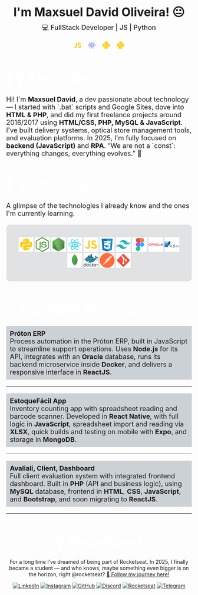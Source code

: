 <div id="page">

<div id="intro">

  <h1 align="center" style="border: none; padding: 0; margin: 0; font-size: 2rem;font-weight: bold; border-color:transparent;">I'm Maxsuel David Oliveira! 😐</h1>

  <p align="center" style="font-weight: 600; margin-top:10px;  font-weight: 500;
  font-size: 18px;">
    💻 FullStack Developer | JS | Python
  </p>

</div>

<p align=center>
  <img src="icons/javascript.svg" width=25  style="margin-right: 10px">
  <img src="icons/react_native.svg" width=25  style="margin-right: 10px">
  <img src="icons/python.svg" width=25  style="margin-right: 10px">
  <img src="icons/python.svg" width=25>
</p>


<h1 style="font-size: 2.3rem; color: white; font-weight: bold; border-color:transparent;">👨‍💻 About Me</h1>

<p style="font-size: 18px;">
Hi! I'm <b>Maxsuel David</b>, a dev passionate about technology — I started with `.bat` scripts and Google Sites, dove into <b>HTML & PHP</b>, and did my first freelance projects around 2016/2017 using <b>HTML/CSS, PHP, MySQL & JavaScript</b>. I've built delivery systems, optical store management tools, and evaluation platforms. In 2025, I'm fully focused on <b>backend (JavaScript)</b> and <b>RPA</b>. “We are not a `const`: everything changes, everything evolves.” 🚀
</p>


<h1 style="font-size: 2.3rem; color: white; font-weight: bold; border-color:transparent;">🚀 Technologies</h1>

<p style="font-size : 18px">
A glimpse of the technologies I already know and the ones I'm currently learning.
</p>

<div align=center style="background-color:rgba(1, 15, 35, 0.11); padding: 20px; border-radius : 10px; margin: 20px 0px; text-spacing : 10px;">

<span title="Backend - Python (Scraping and bots)"><img src="icons/python.svg" width="40"></span>
<span title="Backend - Node.js (APIs and automation)"><img src="icons/nodejs.svg" width="40"></span>
<span title="Backend - Express (Fast routing)"><img src="icons/express.svg" width="40"></span>
<span title="Frontend - React (Dynamic interfaces)"><img src="icons/react.svg" width="40"></span>
<span title="Frontend - JavaScript (DOM and logic)"><img src="icons/javascript.svg" width="40"></span>
<span title="Frontend - CSS3 (Classic styling)"><img src="icons/css.svg" width="40"></span>
<span title="Frontend - Tailwind (Utility-first styling)"><img src="icons/tailwindcss.svg" width="40"></span>
<span title="Frontend - Figma (Agile prototyping)"><img src="icons/figma.svg" width="40"></span>
<span title="Database - Oracle (Legacy systems)"><img src="icons/oracle.svg" width="40"></span>
<span title="Database - SQLite (Local projects)"><img src="icons/sqlite.svg" width="40"></span>
<span title="Database - MongoDB (Flexible schema)"><img src="icons/mongo.svg" width="40"></span>
<span title="Tool - Docker (Containers and testing)"><img src="icons/docker.svg" width="40"></span>
<span title="Tool - Postman (API testing)"><img src="icons/postman.svg" width="40"></span>
<span title="Tool - Git (Version control)"><img src="icons/git.svg" width="40"></span>
</div>


<h1 style="font-size: 2.3rem; color: white; font-weight: bold;">
✨ Highlight Projects
</h1>

<p style="font-size: 18px; background-color: #0233; padding : 10px;">
  <strong>Próton ERP</strong><br>
  Process automation in the Próton ERP, built in JavaScript to streamline support operations. 
  Uses <strong>Node.js</strong> for its API, integrates with an <strong>Oracle</strong> database, 
  runs its backend microservice inside <strong>Docker</strong>, and delivers a responsive interface in <strong>ReactJS</strong>.
</p>

***

<p style="font-size: 18px; background-color: #0233; padding : 10px;">
  <strong>EstoqueFácil App</strong><br>
  Inventory counting app with spreadsheet reading and barcode scanner. 
  Developed in <strong>React Native</strong>, with full logic in <strong>JavaScript</strong>, 
  spreadsheet import and reading via <strong>XLSX</strong>, 
  quick builds and testing on mobile with <strong>Expo</strong>, and storage in <strong>MongoDB</strong>.
</p>


***

<p style="font-size: 18px; background-color: #0233; padding : 10px;">
  <strong>Avaliali, Client, Dashboard</strong><br>
  Full client evaluation system with integrated frontend dashboard.  
  Built in <strong>PHP</strong> (API and business logic), using <strong>MySQL</strong> database,  
  frontend in <strong>HTML</strong>, <strong>CSS</strong>, <strong>JavaScript</strong>, and <strong>Bootstrap</strong>,  
  and soon migrating to <strong>ReactJS</strong>.
</p>


***

<div align=center id="footer-default">
<h1 style="font-size: 2.3rem; color: white; font-weight: bold;">
  🚀  Rocketseat
</h1>
<p>For a long time I’ve dreamed of being part of Rocketseat. In 2025, I finally became a student — and who knows, maybe something even bigger is on the horizon, right @rocketseat? <a href="https://app.rocketseat.com.br/me/md-04583" title="Check it out here" target="new_blank">🚀 Follow my journey here!</a></p>

[![LinkedIn](https://img.shields.io/badge/LinkedIn-0A66C2?style=for-the-badge&logo=linkedin&logoColor=white)](https://www.linkedin.com/in/maxsuelOliveiradev/?utm_source=rocketseat&utm_medium=organic&utm_campaign=profile&utm_term=share&utm_content=md-04583-links)
[![Instagram](https://img.shields.io/badge/Instagram-C13584?style=for-the-badge&logo=instagram&logoColor=white)](https://www.instagram.com/david_o.santos/)
[![GitHub](https://img.shields.io/badge/GitHub-000000?style=for-the-badge&logo=github&logoColor=white)](https://github.com/MaxsuelOliveira)
[![Discord](https://img.shields.io/badge/Discord-5865F2?style=for-the-badge&logo=discord&logoColor=white)](https://discord.com/channels/@MaxDavid#7163)
[![Rocketseat](https://img.shields.io/badge/Rocketseat-7159C1?style=for-the-badge&logo=rocketseat&logoColor=white)](https://app.rocketseat.com.br/me/md-04583)
[![Telegram](https://img.shields.io/badge/Telegram-40A5E4?style=for-the-badge&logo=telegram&logoColor=white)](https://t.me/@oliveiraMaxsuel)
</div>
